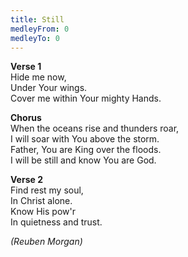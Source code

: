 ```yaml
---
title: Still
medleyFrom: 0
medleyTo: 0
---
```


**Verse 1**  
Hide me now,  
Under Your wings.  
Cover me within Your mighty Hands.

**Chorus**  
When the oceans rise and thunders roar,  
I will soar with You above the storm.  
Father, You are King over the floods.  
I will be still and know You are God.

**Verse 2**  
Find rest my soul,  
In Christ alone.  
Know His pow'r  
In quietness and trust.

_(Reuben Morgan)_

